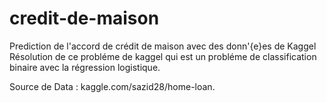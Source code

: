 # credit-de-maison
Prediction de l'accord de crédit de maison avec des donn\'{e}es de Kaggel
Résolution de ce probléme  de kaggel qui est un probléme de classification binaire avec la régression logistique.

Source de Data : kaggle.com/sazid28/home-loan.
